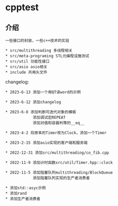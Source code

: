 # cpptest

## 介绍

    一些接口的封装，一些c++技术的实验

    * src/multithreading 多线程相关
    * src/meta-programing STL元编程设施测试
    * src/util 功能性接口
    * src/asio asio相关
    * include 共用头文件

changelog:

    * 2023-6-13 添加一个用QT读word的示例

    * 2023-6-12 添加changelog

    * 2023-6-8 添加判断可迭代对象的模板
                添加调试宏REPEAT
                添加对值和容器判等的__eq__

    * 2023-4-2 将原本的Timer改为Clock，添加一个Timer

    * 2023-2-15 添加asio实现的客户端和服务端

    * 2022-12-31 添加src/multithreading/co_fib.cpp

    * 2022-11-9 添加计时函数src/util/Timer.hpp::clock

    * 2022-11-5 添加阻塞队列multithreading/BlockQueue
                添加阻塞队列实现的生产者消费者

    * 添加std::asyc示例
    * 添加rand
    * 添加生产者消费者